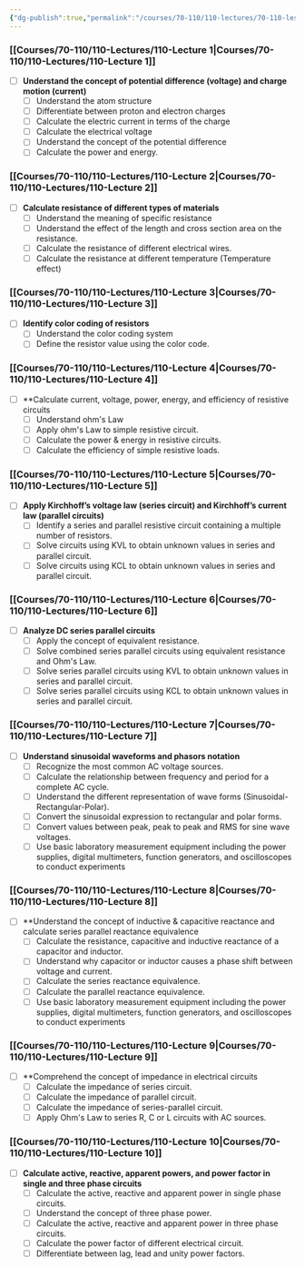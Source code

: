 ```yaml
---
{"dg-publish":true,"permalink":"/courses/70-110/110-lectures/70-110-lesson-plan/","dgHomeLink":true,"dgPassFrontmatter":false,"dgShowBacklinks":true,"dgShowLocalGraph":true,"dgShowInlineTitle":false}
---
```



### [[Courses/70-110/110-Lectures/110-Lecture 1|Courses/70-110/110-Lectures/110-Lecture 1]]

- [ ] **Understand the concept of potential difference (voltage) and charge motion (current)**
	- [ ] Understand the atom structure
	- [ ] Differentiate between proton and electron charges 
	- [ ] Calculate the electric current in terms of the charge 
	- [ ] Calculate the electrical voltage
	- [ ] Understand the concept of the potential difference 
	- [ ] Calculate the power and energy. 

### [[Courses/70-110/110-Lectures/110-Lecture 2|Courses/70-110/110-Lectures/110-Lecture 2]]
- [ ] **Calculate resistance of different types of materials**
	- [ ] Understand the meaning of specific resistance
	- [ ] Understand the effect of the length and cross section area on the resistance. 
	- [ ] Calculate the resistance of different electrical wires.
	- [ ] Calculate the resistance at different temperature (Temperature effect) 
	
### [[Courses/70-110/110-Lectures/110-Lecture 3|Courses/70-110/110-Lectures/110-Lecture 3]]
- [ ] **Identify color coding of resistors**
	- [ ] Understand the color coding system 
	- [ ] Define the resistor value using the color code. 

### [[Courses/70-110/110-Lectures/110-Lecture 4|Courses/70-110/110-Lectures/110-Lecture 4]]
- [ ] **Calculate current, voltage, power, energy, and efficiency of resistive circuits
	- [ ] Understand ohm's Law
	- [ ] Apply ohm's Law to simple resistive circuit.
	- [ ] Calculate the power & energy in resistive circuits. 
	- [ ] Calculate the efficiency of simple resistive loads. 

### [[Courses/70-110/110-Lectures/110-Lecture 5|Courses/70-110/110-Lectures/110-Lecture 5]]
- [ ] **Apply Kirchhoff’s voltage law (series circuit) and Kirchhoff’s current law (parallel circuits)**
	- [ ] Identify a series and parallel resistive circuit containing a multiple number of resistors. 
	- [ ] Solve circuits using KVL to obtain unknown values in series and parallel circuit. 
	- [ ] Solve circuits using KCL to obtain unknown values in series and parallel circuit.

### [[Courses/70-110/110-Lectures/110-Lecture 6|Courses/70-110/110-Lectures/110-Lecture 6]]
- [ ] **Analyze DC series parallel circuits**
	- [ ] Apply the concept of equivalent resistance. 
	- [ ] Solve combined series parallel circuits using equivalent resistance and Ohm's Law.
	- [ ] Solve series parallel circuits using KVL to obtain unknown values in series and parallel circuit. 
	- [ ] Solve series parallel circuits using KCL to obtain unknown values in series and parallel circuit. 

### [[Courses/70-110/110-Lectures/110-Lecture 7|Courses/70-110/110-Lectures/110-Lecture 7]]
- [ ] **Understand sinusoidal waveforms and phasors notation**
	- [ ] Recognize the most common AC voltage sources.
	- [ ] Calculate the relationship between frequency and period for a complete AC cycle. 
	- [ ] Understand the different representation of wave forms (Sinusoidal-Rectangular-Polar).
	- [ ] Convert the sinusoidal expression to rectangular and polar forms.
	- [ ] Convert values between peak, peak to peak and RMS for sine wave voltages. 
	- [ ] Use basic laboratory measurement equipment including the power supplies, digital multimeters, function generators, and oscilloscopes to conduct experiments

### [[Courses/70-110/110-Lectures/110-Lecture 8|Courses/70-110/110-Lectures/110-Lecture 8]]
- [ ] **Understand the concept of inductive & capacitive reactance and calculate series parallel reactance equivalence
	- [ ] Calculate the resistance, capacitive and inductive reactance of a capacitor and inductor. 
	- [ ] Understand why capacitor or inductor causes a phase shift between voltage and current.
	- [ ] Calculate the series reactance equivalence. 
	- [ ] Calculate the parallel reactance equivalence.
	- [ ] Use basic laboratory measurement equipment including the power supplies, digital multimeters, function generators, and oscilloscopes to conduct experiments

### [[Courses/70-110/110-Lectures/110-Lecture 9|Courses/70-110/110-Lectures/110-Lecture 9]]
- [ ] **Comprehend the concept of impedance in electrical circuits
	- [ ] Calculate the impedance of series circuit.
	- [ ] Calculate the impedance of parallel circuit.
	- [ ] Calculate the impedance of series-parallel circuit.
	- [ ] Apply Ohm's Law to series R, C or L circuits with AC sources.

### [[Courses/70-110/110-Lectures/110-Lecture 10|Courses/70-110/110-Lectures/110-Lecture 10]]
- [ ] **Calculate active, reactive, apparent powers, and power factor in single and three phase circuits**
	- [ ] Calculate the active, reactive and apparent power in single phase circuits.
	- [ ] Understand the concept of three phase power.
	- [ ] Calculate the active, reactive and apparent power in three phase circuits.
	- [ ] Calculate the power factor of different electrical circuit.
	- [ ] Differentiate between lag, lead and unity power factors.